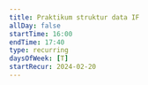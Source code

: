 ```yaml
---
title: Praktikum struktur data IF
allDay: false
startTime: 16:00
endTime: 17:40
type: recurring
daysOfWeek: [T]
startRecur: 2024-02-20
---
```

